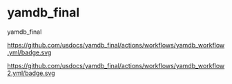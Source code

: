 # yamdb_final
yamdb_final

https://github.com/usdocs/yamdb_final/actions/workflows/yamdb_workflow.yml/badge.svg

https://github.com/usdocs/yamdb_final/actions/workflows/yamdb_workflow2.yml/badge.svg
